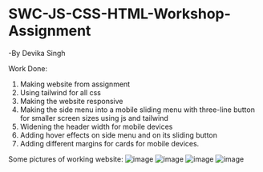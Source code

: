 # SWC-JS-CSS-HTML-Workshop-Assignment
-By Devika Singh

Work Done:
1. Making website from assignment
2. Using tailwind for all css
3. Making the website responsive 
4. Making the side menu into a mobile sliding menu with three-line button for smaller screen sizes using js and tailwind
5. Widening the header width for mobile devices
6. Adding hover effects on side menu and on its sliding button
7. Adding different margins for cards for mobile devices.

Some pictures of working website:
![image](https://user-images.githubusercontent.com/95178561/177640719-fbceb497-15d9-46c1-ba83-69d9ece235c7.png)
![image](https://user-images.githubusercontent.com/95178561/177641150-ef422196-7f95-40a9-920b-034796215c8a.png)
![image](https://user-images.githubusercontent.com/95178561/177641999-da179cbd-5905-4165-8dad-23aa4f7e8f88.png)
![image](https://user-images.githubusercontent.com/95178561/177642326-94b37afe-6198-45ac-a456-920f8775aa6a.png)



